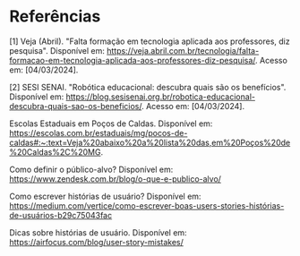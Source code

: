 # Referências

[1] Veja (Abril). "Falta formação em tecnologia aplicada aos professores, diz pesquisa". Disponível em: https://veja.abril.com.br/tecnologia/falta-formacao-em-tecnologia-aplicada-aos-professores-diz-pesquisa/. Acesso em: [04/03/2024].

[2] SESI SENAI. "Robótica educacional: descubra quais são os benefícios". Disponível em: https://blog.sesisenai.org.br/robotica-educacional-descubra-quais-sao-os-beneficios/. Acesso em: [04/03/2024].

Escolas Estaduais em Poços de Caldas. Disponível em: https://escolas.com.br/estaduais/mg/pocos-de-caldas#:~:text=Veja%20abaixo%20a%20lista%20das,em%20Poços%20de%20Caldas%2C%20MG.

Como definir o público-alvo? Disponível em: https://www.zendesk.com.br/blog/o-que-e-publico-alvo/

Como escrever histórias de usuário? Disponível em: https://medium.com/vertice/como-escrever-boas-users-stories-histórias-de-usuários-b29c75043fac

Dicas sobre histórias de usuário. Disponível em: https://airfocus.com/blog/user-story-mistakes/



